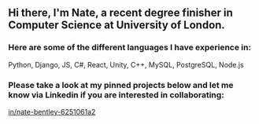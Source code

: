 ## Hi there, I'm Nate, a recent degree finisher in Computer Science at University of London.

### Here are some of the different languages I have experience in:
Python, Django, JS, C#, React, Unity, C++, MySQL, PostgreSQL, Node.js

### Please take a look at my pinned projects below and let me know via Linkedin if you are interested in collaborating: 
[in/nate-bentley-6251061a2](https://www.linkedin.com/in/nate-bentley-6251061a2/)

<!--
**NateSamuel/NateSamuel** is a ✨ _special_ ✨ repository because its `README.md` (this file) appears on your GitHub profile.

Here are some ideas to get you started:

- 🔭 I’m currently working on ...
- 🌱 I’m currently learning ...
- 👯 I’m looking to collaborate on ...
- 🤔 I’m looking for help with ...
- 💬 Ask me about ...
- 📫 How to reach me: ...
- 😄 Pronouns: ...
- ⚡ Fun fact: ...
-->
